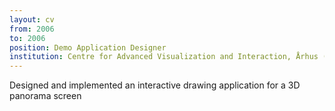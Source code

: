 ```yaml
---
layout: cv
from: 2006
to: 2006
position: Demo Application Designer
institution: Centre for Advanced Visualization and Interaction, Århus (DK)
---
```


Designed and implemented an interactive drawing application for a 3D panorama screen





